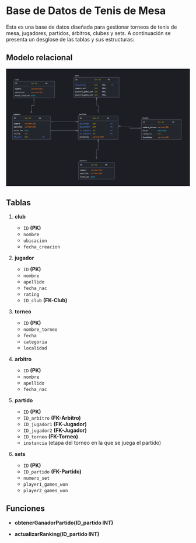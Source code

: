 # Base de Datos de Tenis de Mesa

Esta es una base de datos diseñada para gestionar torneos de tenis de mesa, jugadores, partidos, árbitros, clubes y sets. A continuación se presenta un desglose de las tablas y sus estructuras:

## Modelo relacional

![Modelo relacional](./modelo-relacional.PNG)

## Tablas

1. **club**

   - `ID` **(PK)**
   - `nombre`
   - `ubicacion`
   - `fecha_creacion`

2. **jugador**

   - `ID` **(PK)**
   - `nombre`
   - `apellido`
   - `fecha_nac`
   - `rating`
   - `ID_club` **(FK-Club)**

3. **torneo**

   - `ID` **(PK)**
   - `nombre_torneo`
   - `fecha`
   - `categoria`
   - `localidad`

4. **arbitro**

   - `ID` **(PK)**
   - `nombre`
   - `apellido`
   - `fecha_nac`

5. **partido**

   - `ID` **(PK)**
   - `ID_arbitro` **(FK-Arbitro)**
   - `ID_jugador1` **(FK-Jugador)**
   - `ID_jugador2` **(FK-Jugador)**
   - `ID_torneo` **(FK-Torneo)**
   - `instancia` (etapa del torneo en la que se juega el partido)

6. **sets**
   - `ID` **(PK)**
   - `ID_partido` **(FK-Partido)**
   - `numero_set`
   - `player1_games_won`
   - `player2_games_won`

## Funciones

- **obtenerGanadorPartido(ID_partido INT)**

- **actualizarRanking(ID_partido INT)**
